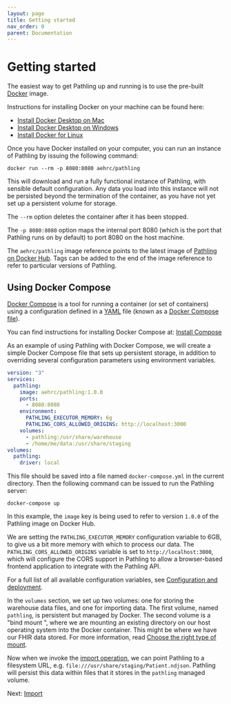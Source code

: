 ```yaml
---
layout: page
title: Getting started
nav_order: 0
parent: Documentation
---
```


# Getting started

The easiest way to get Pathling up and running is to use the pre-built
[Docker](https://www.docker.com/) image.

Instructions for installing Docker on your machine can be found here:

- [Install Docker Desktop on Mac](https://docs.docker.com/docker-for-mac/install/)
- [Install Docker Desktop on Windows](https://docs.docker.com/docker-for-windows/install/)
- [Install Docker for Linux](https://docs.docker.com/install/linux/ubuntu/)

Once you have Docker installed on your computer, you can run an instance of
Pathling by issuing the following command:

```
docker run --rm -p 8080:8080 aehrc/pathling
```

This will download and run a fully functional instance of Pathling, with
sensible default configuration. Any data you load into this instance will not be
persisted beyond the termination of the container, as you have not yet set up a
persistent volume for storage.

The `--rm` option deletes the container after it has been stopped.

The `-p 8080:8080` option maps the internal port 8080 (which is the port that
Pathling runs on by default) to port 8080 on the host machine.

The `aehrc/pathling` image reference points to the latest image of
[Pathling on Docker Hub](https://hub.docker.com/r/aehrc/pathling). Tags can be
added to the end of the image reference to refer to particular versions of
Pathling.

## Using Docker Compose

[Docker Compose](https://docs.docker.com/compose/) is a tool for running a
container (or set of containers) using a configuration defined in a
[YAML](https://yaml.org/) file (known as a
[Docker Compose file](https://docs.docker.com/compose/compose-file/)).

You can find instructions for installing Docker Compose at:
[Install Compose](https://docs.docker.com/compose/install/)

As an example of using Pathling with Docker Compose, we will create a simple
Docker Compose file that sets up persistent storage, in addition to overriding
several configuration parameters using environment variables.

```yaml
version: "3"
services:
  pathling:
    image: aehrc/pathling:1.0.0
    ports:
      - 8080:8080
    environment:
      PATHLING_EXECUTOR_MEMORY: 6g
      PATHLING_CORS_ALLOWED_ORIGINS: http://localhost:3000
    volumes:
      - pathling:/usr/share/warehouse
      - /home/me/data:/usr/share/staging
volumes:
  pathling:
    driver: local
```

This file should be saved into a file named `docker-compose.yml` in the current
directory. Then the following command can be issued to run the Pathling server:

```
docker-compose up
```

In this example, the `image` key is being used to refer to version `1.0.0` of
the Pathling image on Docker Hub.

We are setting the `PATHLING_EXECUTOR_MEMORY` configuration variable to 6GB, to
give us a bit more memory with which to process our data. The
`PATHLING_CORS_ALLOWED_ORIGINS` variable is set to `http://localhost:3000`,
which will configure the CORS support in Pathling to allow a browser-based
frontend application to integrate with the Pathling API.

For a full list of all available configuration variables, see
[Configuration and deployment](./deployment.html).

In the `volumes` section, we set up two volumes: one for storing the warehouse
data files, and one for importing data. The first volume, named `pathling`, is
persistent but managed by Docker. The second volume is a "bind mount ", where we
are mounting an existing directory on our host operating system into the Docker
container. This might be where we have our FHIR data stored. For more
information, read
[Choose the right type of mount](https://docs.docker.com/storage/#choose-the-right-type-of-mount).

Now when we invoke the [import operation](./import.html), we can point Pathling
to a filesystem URL, e.g. `file:///usr/share/staging/Patient.ndjson`. Pathling
will persist this data within files that it stores in the `pathling` managed
volume.

Next: [Import](./import.html)
